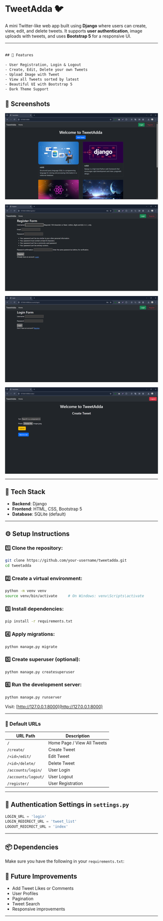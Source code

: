 # TweetAdda 🐦

A mini Twitter-like web app built using **Django** where users can create, view, edit, and delete tweets. It supports **user authentication**, image uploads with tweets, and uses **Bootstrap 5** for a responsive UI.

---
```

## 🚀 Features

- User Registration, Login & Logout
- Create, Edit, Delete your own Tweets
- Upload Image with Tweet
- View all Tweets sorted by latest
- Beautiful UI with Bootstrap 5
- Dark Theme Support
```

## 📸 Screenshots
![img_2.png](images/img_2.png)

![img.png](images/img.png)

![img_1.png](images/img_1.png)

![img_3.png](images/img_3.png)



---
## 🔧 Tech Stack

- **Backend**: Django
- **Frontend**: HTML, CSS, Bootstrap 5
- **Database**: SQLite (default)
---

## ⚙️ Setup Instructions

### 1️⃣ Clone the repository:
```bash
git clone https://github.com/your-username/tweetadda.git
cd tweetadda
```

### 2️⃣ Create a virtual environment:

```bash
python -m venv venv
source venv/bin/activate     # On Windows: venv\Scripts\activate
```

### 3️⃣ Install dependencies:

```bash
pip install -r requirements.txt
```

### 4️⃣ Apply migrations:

```bash
python manage.py migrate
```

### 5️⃣ Create superuser (optional):

```bash
python manage.py createsuperuser
```

### 6️⃣ Run the development server:

```bash
python manage.py runserver
```

Visit: [http://127.0.0.1:8000](http://127.0.0.1:8000)


---

### 📌 Default URLs

| URL Path                    | Description                  |
|----------------------------|------------------------------|
| `/`                        | Home Page / View All Tweets  |
| `/create/`                 | Create Tweet                 |
| `/<id>/edit/`              | Edit Tweet                   |
| `/<id>/delete/`            | Delete Tweet                 |
| `/accounts/login/`         | User Login                   |
| `/accounts/logout/`        | User Logout                  |
| `/register/`               | User Registration            |

---

## 🔐 Authentication Settings in `settings.py`

```python
LOGIN_URL = 'login'
LOGIN_REDIRECT_URL = 'tweet_list'
LOGOUT_REDIRECT_URL = 'index'
```
---

## 📦 Dependencies

Make sure you have the following in your `requirements.txt`:

## 📝 Future Improvements

- Add Tweet Likes or Comments
- User Profiles
- Pagination
- Tweet Search
- Responsive improvements

---